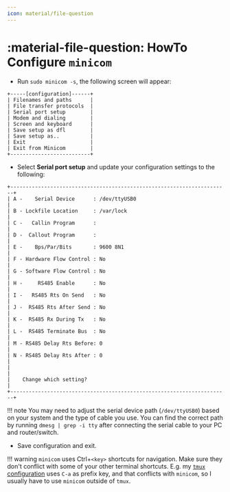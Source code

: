 ```yaml
---
icon: material/file-question
---
```


# :material-file-question: HowTo Configure `minicom`

- Run `sudo minicom -s`, the following screen will appear:

```
+-----[configuration]------+
| Filenames and paths      |
| File transfer protocols  |
| Serial port setup        |
| Modem and dialing        |
| Screen and keyboard      |
| Save setup as dfl        |
| Save setup as..          |
| Exit                     |
| Exit from Minicom        |
+--------------------------+
```

- Select **Serial port setup** and update your configuration settings to the following:

```
+-----------------------------------------------------------------------+
| A -    Serial Device      : /dev/ttyUSB0                              |
| B - Lockfile Location     : /var/lock                                 |
| C -   Callin Program      :                                           |
| D -  Callout Program      :                                           |
| E -    Bps/Par/Bits       : 9600 8N1                                  |
| F - Hardware Flow Control : No                                        |
| G - Software Flow Control : No                                        |
| H -     RS485 Enable      : No                                        |
| I -   RS485 Rts On Send   : No                                        |
| J -  RS485 Rts After Send : No                                        |
| K -  RS485 Rx During Tx   : No                                        |
| L -  RS485 Terminate Bus  : No                                        |
| M - RS485 Delay Rts Before: 0                                         |
| N - RS485 Delay Rts After : 0                                         |
|                                                                       |
|    Change which setting?                                              |
+-----------------------------------------------------------------------+
```

!!! note
    You may need to adjust the serial device path (`/dev/ttyUSB0`) based on your system and the type of cable you use. You can find the correct path by running `dmesg | grep -i tty` after connecting the serial cable to your PC and router/switch.

- Save configuration and exit.

!!! warning
    `minicom` uses <key>Ctrl</key>+`<key>` shortcuts for navigation. Make sure they don't conflict with some of your other terminal shortcuts.
    E.g. my [`tmux` configuration](https://github.com/serpro69/notfiles/blob/master/tmux.conf.local) uses `C-a` as prefix key, and that conflicts with `minicom`, so I usually have to use `minicom` outside of `tmux`.

